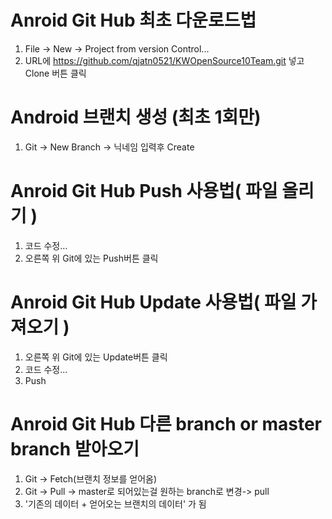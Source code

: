 # Anroid Git Hub 최초 다운로드법
1. File -> New -> Project from version Control...
2. URL에 
https://github.com/qjatn0521/KWOpenSource10Team.git
 넣고 Clone 버튼 클릭
# Android 브랜치 생성 (최초 1회만)
1. Git -> New Branch -> 닉네임 입력후 Create

# Anroid Git Hub Push 사용법( 파일 올리기 )
1. 코드 수정...
2. 오른쪽 위 Git에 있는 Push버튼 클릭

# Anroid Git Hub Update 사용법( 파일 가져오기 )
1. 오른쪽 위 Git에 있는 Update버튼 클릭
2. 코드 수정...
3. Push

# Anroid Git Hub 다른 branch or master branch 받아오기
1. Git -> Fetch(브랜치 정보를 얻어옴)
2. Git -> Pull -> master로 되어있는걸 원하는 branch로 변경-> pull
3. '기존의 데이터 + 얻어오는 브랜치의 데이터' 가 됨
